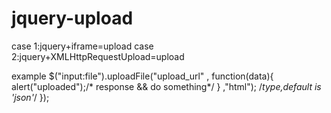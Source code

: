jquery-upload
====================

case 1:jquery+iframe=upload
case 2:jquery+XMLHttpRequestUpload=upload

example
$("input:file").uploadFile("upload_url" , function(data){
    alert("uploaded");/* response && do something*/
    }
    ,"html"); /*type,default is 'json'*/
});

